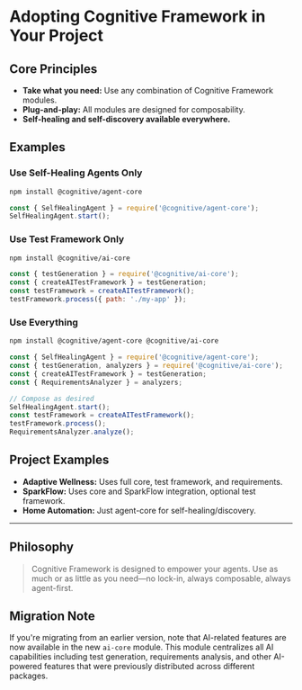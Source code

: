# Adopting Cognitive Framework in Your Project

## Core Principles

- **Take what you need:** Use any combination of Cognitive Framework modules.
- **Plug-and-play:** All modules are designed for composability.
- **Self-healing and self-discovery available everywhere.**

## Examples

### Use Self-Healing Agents Only

```bash
npm install @cognitive/agent-core
```
```js
const { SelfHealingAgent } = require('@cognitive/agent-core');
SelfHealingAgent.start();
```

### Use Test Framework Only

```bash
npm install @cognitive/ai-core
```
```js
const { testGeneration } = require('@cognitive/ai-core');
const { createAITestFramework } = testGeneration;
const testFramework = createAITestFramework();
testFramework.process({ path: './my-app' });
```

### Use Everything

```bash
npm install @cognitive/agent-core @cognitive/ai-core
```
```js
const { SelfHealingAgent } = require('@cognitive/agent-core');
const { testGeneration, analyzers } = require('@cognitive/ai-core');
const { createAITestFramework } = testGeneration;
const { RequirementsAnalyzer } = analyzers;

// Compose as desired
SelfHealingAgent.start();
const testFramework = createAITestFramework();
testFramework.process();
RequirementsAnalyzer.analyze();
```

## Project Examples

- **Adaptive Wellness:** Uses full core, test framework, and requirements.
- **SparkFlow:** Uses core and SparkFlow integration, optional test framework.
- **Home Automation:** Just agent-core for self-healing/discovery.

---

## Philosophy

> Cognitive Framework is designed to empower your agents. Use as much or as little as you need—no lock-in, always composable, always agent-first.

## Migration Note

If you're migrating from an earlier version, note that AI-related features are now available in the new `ai-core` module. This module centralizes all AI capabilities including test generation, requirements analysis, and other AI-powered features that were previously distributed across different packages.